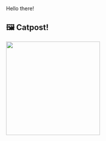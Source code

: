 Hello there!



## 🖼️ Catpost!

<sub>
    <img src="https://cdn2.thecatapi.com/images/17l.jpg" height="256">
</sub>

